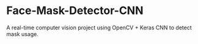 # Face-Mask-Detector-CNN
A real-time computer vision project using OpenCV + Keras CNN to detect mask usage.
